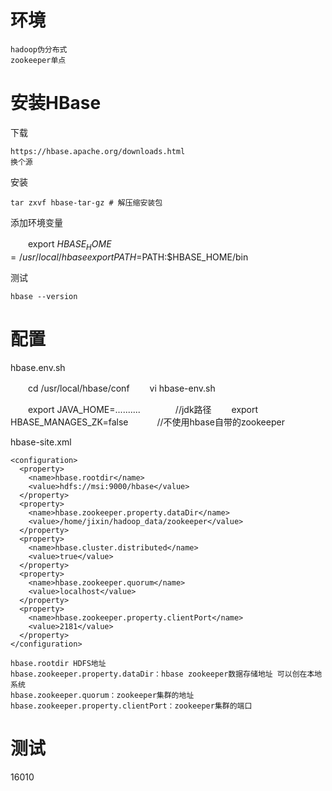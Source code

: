 
# 环境

    hadoop伪分布式
    zookeeper单点
 
 
# 安装HBase
    
下载

    https://hbase.apache.org/downloads.html
    换个源

安装
    
    tar zxvf hbase-tar-gz # 解压缩安装包


添加环境变量

　　export $HBASE_HOME=/usr/local/hbase
　　export PATH=$PATH:$HBASE_HOME/bin

测试

    hbase --version
    
# 配置

    
hbase.env.sh

　　cd /usr/local/hbase/conf
　　vi hbase-env.sh

　　export JAVA_HOME=..........　　　　//jdk路径
　　export HBASE_MANAGES_ZK=false　　　 //不使用hbase自带的zookeeper


hbase-site.xml

    <configuration>
      <property>
        <name>hbase.rootdir</name>
        <value>hdfs://msi:9000/hbase</value>
      </property>
      <property>
        <name>hbase.zookeeper.property.dataDir</name>
        <value>/home/jixin/hadoop_data/zookeeper</value>
      </property>
      <property>
        <name>hbase.cluster.distributed</name>
        <value>true</value>
      </property>
      <property>
        <name>hbase.zookeeper.quorum</name>
        <value>localhost</value>
      </property>
      <property>
        <name>hbase.zookeeper.property.clientPort</name>
        <value>2181</value>
      </property>
    </configuration>
    
    hbase.rootdir HDFS地址
    hbase.zookeeper.property.dataDir：hbase zookeeper数据存储地址 可以创在本地系统
    hbase.zookeeper.quorum：zookeeper集群的地址
    hbase.zookeeper.property.clientPort：zookeeper集群的端口

# 测试


16010    